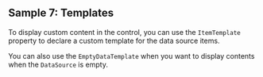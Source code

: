 ## Sample 7: Templates

To display custom content in the control, you can use the `ItemTemplate` property to declare a custom template for the data source items.

You can also use the `EmptyDataTemplate` when you want to display contents when the `DataSource` is empty.